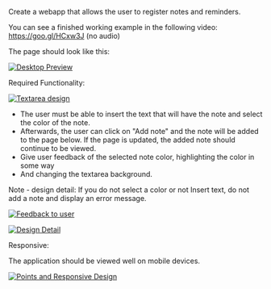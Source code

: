 Create a webapp that allows the user to register notes and reminders.

You can see a finished working example in the following video: https://goo.gl/HCxw3J (no audio) 

The page should look like this:

[![Desktop Preview][1]][1]





Required Functionality:

[![Textarea design][2]][2]

- The user must be able to insert the text that will have the note and select the color of the note.
- Afterwards, the user can click on "Add note" and the note will be added to the page below. If the page is updated, the added note should continue to be viewed.
- Give user feedback of the selected note color, highlighting the color in some way
- And changing the textarea background.
    
Note - design detail:
  If you do not select a color or not Insert text, do not add a note and display an error message.  

  [![Feedback to user][3]][3]

[![Design Detail][4]][4]

Responsive:

The application should be viewed well on mobile devices.

[![Points and Responsive Design][5]][5]


  
[1]: https://i.stack.imgur.com/mnQgb.png
[2]: https://i.stack.imgur.com/2PR7j.png
[3]: https://i.stack.imgur.com/M7gCM.png
[4]: https://i.stack.imgur.com/tYNhY.png
[5]: https://i.stack.imgur.com/U5K0f.png
